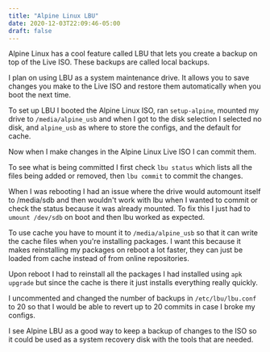 ```yaml
---
title: "Alpine Linux LBU"
date: 2020-12-03T22:09:46-05:00
draft: false
---
```


Alpine Linux has a cool feature called LBU that lets you create a backup on top
of the Live ISO. These backups are called local backups.

I plan on using LBU as a system maintenance drive. It allows you to save
changes you make to the Live ISO and restore them automatically when you boot
the next time.

To set up LBU I booted the Alpine Linux ISO, ran `setup-alpine`, mounted my
drive to `/media/alpine_usb` and when I got to the disk selection I selected no
disk, and `alpine_usb` as where to store the configs, and the default for
cache.

Now when I make changes in the Alpine Linux Live ISO I can commit them.

To see what is being committed I first check `lbu status` which lists all the
files being added or removed, then `lbu commit` to commit the changes.

When I was rebooting I had an issue where the drive would automount itself to
/media/sdb and then wouldn't work with lbu when I wanted to commit or check the
status because it was already mounted. To fix this I just had to `umount
/dev/sdb` on boot and then lbu worked as expected.

To use cache you have to mount it to `/media/alpine_usb` so that it can write
the cache files when you're installing packages. I want this because it makes
reinstalling my packages on reboot a lot faster, they can just be loaded from
cache instead of from online repositories.

Upon reboot I had to reinstall all the packages I had installed using `apk
upgrade` but since the cache is there it just installs everything really
quickly.

I uncommented and changed the number of backups in `/etc/lbu/lbu.conf` to 20 so
that I would be able to revert up to 20 commits in case I broke my configs.

I see Alpine LBU as a good way to keep a backup of changes to the ISO so it
could be used as a system recovery disk with the tools that are needed.
